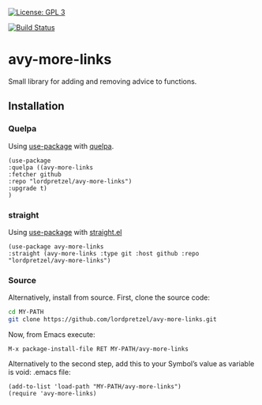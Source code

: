 [![License: GPL 3](https://img.shields.io/badge/license-GPL_3-green.svg)](http://www.gnu.org/licenses/gpl-3.0.txt)
<!-- [![GitHub release](https://img.shields.io/github/release/lordpretzel/avy-more-links.svg?maxAge=86400)](https://github.com/lordpretzel/avy-more-links/releases) -->
<!-- [![MELPA Stable](http://stable.melpa.org/packages/avy-more-links-badge.svg)](http://stable.melpa.org/#/avy-more-links) -->
<!-- [![MELPA](http://melpa.org/packages/avy-more-links-badge.svg)](http://melpa.org/#/avy-more-links) -->
[![Build Status](https://secure.travis-ci.org/lordpretzel/avy-more-links.png)](http://travis-ci.org/lordpretzel/avy-more-links)


# avy-more-links

Small library for adding and removing advice to functions.

## Installation

<!-- ### MELPA -->

<!-- Symbol’s value as variable is void: $1 is available from MELPA (both -->
<!-- [stable](http://stable.melpa.org/#/avy-more-links) and -->
<!-- [unstable](http://melpa.org/#/avy-more-links)).  Assuming your -->
<!-- ((melpa . https://melpa.org/packages/) (gnu . http://elpa.gnu.org/packages/) (org . http://orgmode.org/elpa/)) lists MELPA, just type -->

<!-- ~~~sh -->
<!-- M-x package-install RET avy-more-links RET -->
<!-- ~~~ -->

<!-- to install it. -->

### Quelpa

Using [use-package](https://github.com/jwiegley/use-package) with [quelpa](https://github.com/quelpa/quelpa).

~~~elisp
(use-package
:quelpa ((avy-more-links
:fetcher github
:repo "lordpretzel/avy-more-links")
:upgrade t)
)
~~~

### straight

Using [use-package](https://github.com/jwiegley/use-package) with [straight.el](https://github.com/raxod502/straight.el)

~~~elisp
(use-package avy-more-links
:straight (avy-more-links :type git :host github :repo "lordpretzel/avy-more-links")
~~~

### Source

Alternatively, install from source. First, clone the source code:

~~~sh
cd MY-PATH
git clone https://github.com/lordpretzel/avy-more-links.git
~~~

Now, from Emacs execute:

~~~
M-x package-install-file RET MY-PATH/avy-more-links
~~~

Alternatively to the second step, add this to your Symbol’s value as variable is void: \.emacs file:

~~~elisp
(add-to-list 'load-path "MY-PATH/avy-more-links")
(require 'avy-more-links)
~~~
